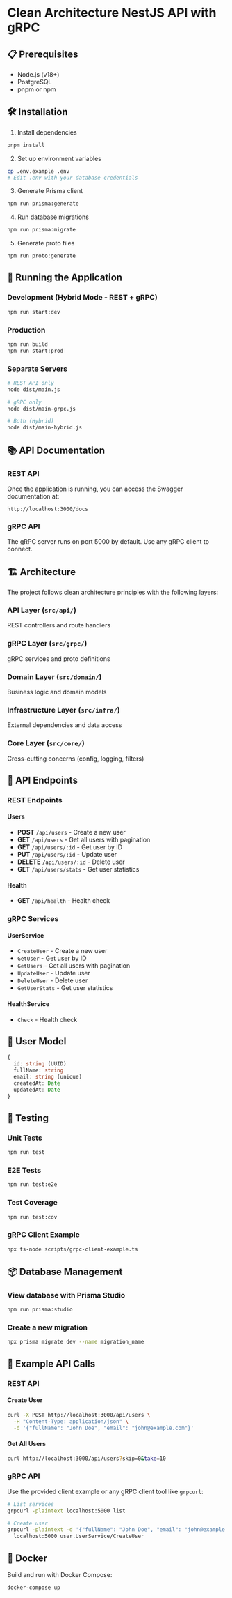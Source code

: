 # Clean Architecture NestJS API with gRPC

## 📋 Prerequisites

- Node.js (v18+)
- PostgreSQL
- pnpm or npm

## 🛠️ Installation

1. Install dependencies
```bash
pnpm install
```

2. Set up environment variables
```bash
cp .env.example .env
# Edit .env with your database credentials
```

3. Generate Prisma client
```bash
npm run prisma:generate
```

4. Run database migrations
```bash
npm run prisma:migrate
```

5. Generate proto files
```bash
npm run proto:generate
```

## 🚀 Running the Application

### Development (Hybrid Mode - REST + gRPC)
```bash
npm run start:dev
```

### Production
```bash
npm run build
npm run start:prod
```

### Separate Servers
```bash
# REST API only
node dist/main.js

# gRPC only
node dist/main-grpc.js

# Both (Hybrid)
node dist/main-hybrid.js
```

## 📚 API Documentation

### REST API
Once the application is running, you can access the Swagger documentation at:
```
http://localhost:3000/docs
```

### gRPC API
The gRPC server runs on port 5000 by default. Use any gRPC client to connect.

## 🏗️ Architecture

The project follows clean architecture principles with the following layers:

### API Layer (`src/api/`)
REST controllers and route handlers

### gRPC Layer (`src/grpc/`)
gRPC services and proto definitions

### Domain Layer (`src/domain/`)
Business logic and domain models

### Infrastructure Layer (`src/infra/`)
External dependencies and data access

### Core Layer (`src/core/`)
Cross-cutting concerns (config, logging, filters)

## 🔗 API Endpoints

### REST Endpoints

#### Users
- **POST** `/api/users` - Create a new user
- **GET** `/api/users` - Get all users with pagination
- **GET** `/api/users/:id` - Get user by ID
- **PUT** `/api/users/:id` - Update user
- **DELETE** `/api/users/:id` - Delete user
- **GET** `/api/users/stats` - Get user statistics

#### Health
- **GET** `/api/health` - Health check

### gRPC Services

#### UserService
- `CreateUser` - Create a new user
- `GetUser` - Get user by ID
- `GetUsers` - Get all users with pagination
- `UpdateUser` - Update user
- `DeleteUser` - Delete user
- `GetUserStats` - Get user statistics

#### HealthService
- `Check` - Health check

## 📄 User Model

```typescript
{
  id: string (UUID)
  fullName: string
  email: string (unique)
  createdAt: Date
  updatedAt: Date
}
```

## 🧪 Testing

### Unit Tests
```bash
npm run test
```

### E2E Tests
```bash
npm run test:e2e
```

### Test Coverage
```bash
npm run test:cov
```

### gRPC Client Example
```bash
npx ts-node scripts/grpc-client-example.ts
```

## 📦 Database Management

### View database with Prisma Studio
```bash
npm run prisma:studio
```

### Create a new migration
```bash
npx prisma migrate dev --name migration_name
```

## 🎯 Example API Calls

### REST API

#### Create User
```bash
curl -X POST http://localhost:3000/api/users \
  -H "Content-Type: application/json" \
  -d '{"fullName": "John Doe", "email": "john@example.com"}'
```

#### Get All Users
```bash
curl http://localhost:3000/api/users?skip=0&take=10
```

### gRPC API

Use the provided client example or any gRPC client tool like `grpcurl`:

```bash
# List services
grpcurl -plaintext localhost:5000 list

# Create user
grpcurl -plaintext -d '{"fullName": "John Doe", "email": "john@example.com"}' \
  localhost:5000 user.UserService/CreateUser
```

## 🐳 Docker

Build and run with Docker Compose:
```bash
docker-compose up
```
